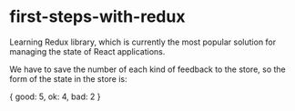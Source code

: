 # first-steps-with-redux
Learning Redux library, which is currently the most popular solution for managing the state of React applications.


We have to save the number of each kind of feedback to the store, so the form of the state in the store is:

{
  good: 5,
  ok: 4,
  bad: 2
}
